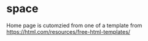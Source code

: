 # space
Home page is cutomzied from one of a template from https://html.com/resources/free-html-templates/

